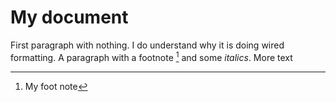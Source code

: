 # My document

First paragraph with nothing. I do understand why it is doing wired formatting.
A paragraph with a footnote [^1] and some _italics_. More text

[^1]:	My foot note